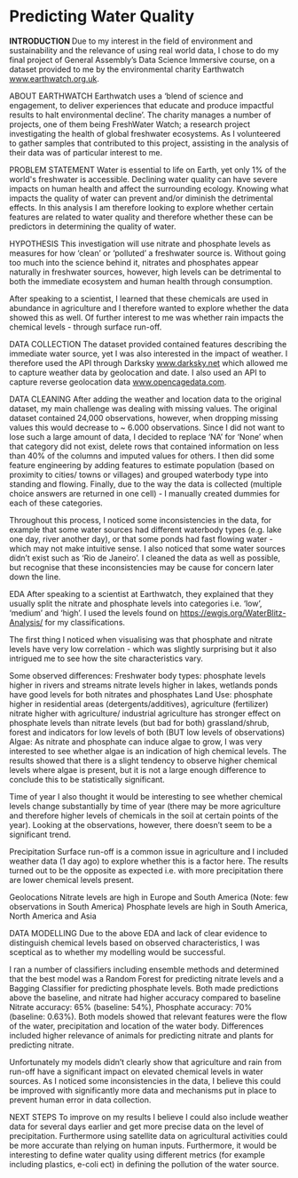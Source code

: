 # Predicting Water Quality

<b> INTRODUCTION </b>
Due to my interest in the field of environment and sustainability and the relevance of using real world data, I chose to do my final project of General Assembly’s Data Science Immersive course, on a dataset provided to me by the environmental charity Earthwatch www.earthwatch.org.uk.

ABOUT EARTHWATCH
Earthwatch uses a ‘blend of science and engagement, to deliver experiences that educate and produce impactful results to halt environmental decline’. The charity manages a number of projects, one of them being FreshWater Watch; a research project investigating the health of global freshwater ecosystems. As I volunteered to gather samples that contributed to this project, assisting in the analysis of their data was of particular interest to me.

PROBLEM STATEMENT
Water is essential to life on Earth, yet only 1% of the world's freshwater is accessible. Declining water quality can have severe impacts on human health and affect the surrounding ecology. Knowing what impacts the quality of water can prevent and/or diminish the detrimental effects. In this analysis I am therefore looking to explore whether certain features are related to water quality and therefore whether these can be predictors in determining the quality of water.

HYPOTHESIS
This investigation will use nitrate and phosphate levels as measures for how ‘clean’ or ‘polluted’ a freshwater source is. Without going too much into the science behind it, nitrates and phosphates appear naturally in freshwater sources, however, high levels can be detrimental to both the immediate ecosystem and human health through consumption.

After speaking to a scientist, I learned that these chemicals are used in abundance in agriculture and I therefore wanted to explore whether the data showed this as well. Of further interest to me was whether rain impacts the chemical levels - through surface run-off.

DATA COLLECTION
The dataset provided contained features describing the immediate water source, yet I was also interested in the impact of weather. I therefore used the API through Darksky www.darksky.net which allowed me to capture weather data by geolocation and date. I also used an API to capture reverse geolocation data www.opencagedata.com.

DATA CLEANING
After adding the weather and location data to the original dataset, my main challenge was dealing with missing values. The original dataset contained 24,000 observations, however, when dropping missing values this would decrease to ~ 6.000 observations. Since I did not want to lose such a large amount of data, I decided to replace ‘NA’ for ‘None’ when that category did not exist, delete rows that contained information on less than 40% of the columns and imputed values for others. I then did some feature engineering by adding features to estimate population (based on proximity to cities/ towns or villages) and grouped waterbody type into standing and flowing. Finally, due to the way the data is collected (multiple choice answers are returned in one cell) - I manually created dummies for each of these categories.

Throughout this process, I noticed some inconsistencies in the data, for example that some water sources had different waterbody types (e.g. lake one day, river another day), or that some ponds had fast flowing water - which may not make intuitive sense. I also noticed that some water sources didn’t exist such as ‘Rio de Janeiro’. I cleaned the data as well as possible, but recognise that these inconsistencies may be cause for concern later down the line.

EDA
After speaking to a scientist at Earthwatch, they explained that they usually split the nitrate and phosphate levels into categories i.e. ‘low’, ‘medium’ and ‘high’. I used the levels found on https://ewgis.org/WaterBlitz-Analysis/ for my classifications.

The first thing I noticed when visualising was that phosphate and nitrate levels have very low correlation - which was slightly surprising but it also intrigued me to see how the site characteristics vary.

Some observed differences:
Freshwater body types:
phosphate levels higher in rivers and streams
nitrate levels higher in lakes, wetlands
ponds have good levels for both nitrates and phosphates
Land Use:
phosphate higher in residential areas (detergents/additives), agriculture (fertilizer)
nitrate higher with agriculture/ industrial
agriculture has stronger effect on phosphate levels than nitrate levels (but bad for both)
grassland/shrub, forest and indicators for low levels of both (BUT low levels of observations)
Algae:
As nitrate and phosphate can induce algae to grow, I was very interested to see whether algae is an indication of high chemical levels. The results showed that there is a slight tendency to observe higher chemical levels where algae is present, but it is not a large enough difference to conclude this to be statistically significant.

Time of year
I also thought it would be interesting to see whether chemical levels change substantially by time of year (there may be more agriculture and therefore higher levels of chemicals in the soil at certain points of the year). Looking at the observations, however, there doesn’t seem to be a significant trend.

Precipitation
Surface run-off is a common issue in agriculture and I included weather data (1 day ago) to explore whether this is a factor here. The results turned out to be the opposite as expected i.e. with more precipitation there are lower chemical levels present.

Geolocations
Nitrate levels are high in Europe and South America (Note: few observations in South America)
Phosphate levels are high in South America, North America and Asia

DATA MODELLING
Due to the above EDA and lack of clear evidence to distinguish chemical levels based on observed characteristics, I was sceptical as to whether my modelling would be successful.

I ran a number of classifiers including ensemble methods and determined that the best model was a Random Forest for predicting nitrate levels and a Bagging Classifier for predicting phosphate levels. Both made predictions above the baseline, and nitrate had higher accuracy compared to baseline Nitrate accuracy: 65% (baseline: 54%), Phosphate accuracy: 70% (baseline: 0.63%). Both models showed that relevant features were the flow of the water, precipitation and location of the water body. Differences included higher relevance of animals for predicting nitrate and plants for predicting nitrate.

Unfortunately my models didn’t clearly show that agriculture and rain from run-off have a significant impact on elevated chemical levels in water sources. As I noticed some inconsistencies in the data, I believe this could be improved with significantly more data and mechanisms put in place to prevent human error in data collection.

NEXT STEPS
To improve on my results I believe I could also include weather data for several days earlier and get more precise data on the level of precipitation. Furthermore using satellite data on agricultural activities could be more accurate than relying on human inputs.
Furthermore, it would be interesting to define water quality using different metrics (for example including plastics, e-coli ect) in defining the pollution of the water source.
